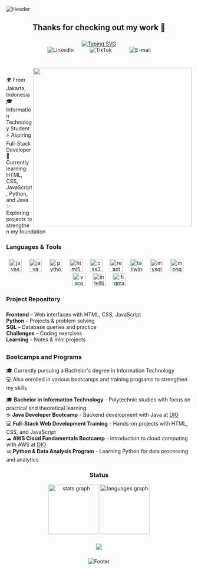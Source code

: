 ![Header](https://capsule-render.vercel.app/api?type=waving&height=130&color=gradient&customColorList=20&section=header)




###

<h2 align="center">Thanks for checking out my work 🚀</h2>


###


<div align="center">
  <a href="https://git.io/typing-svg"><img src="https://readme-typing-svg.demolab.com?font=Fira+Code&weight=600&size=25&pause=1000&color=F736CA&&background=FF56FF00&center=true&width=435&lines=Aspiring+Full-Stack+Developer+" alt="Typing SVG" /></a>

<div align="center">
  <a href="https://www.linkedin.com/in/dmsky" style="text-decoration: none; outline: none; border: none;">
    <img src="https://imgur.com/jKkNHgw.png" alt="LinkedIn" style="border: none; outline: none; margin-right: 40px;" />
  </a>
  <a href="https://www.tiktok.com/@dmsky_06?_t=ZS-8zB0x5KoTFg&_r=1" style="text-decoration: none; outline: none; border: none;">
    <img src="https://imgur.com/bNwVY6P.png" alt="TikTok" style="border: none; outline: none; margin-right: 44px;" />
  </a>
  <a href="dimasekamaulanadimas@gmail.com" style="text-decoration: none; outline: none; border: none;">
    <img src="https://imgur.com/s3EST1a.png" alt="E-mail" style="border: none; outline: none;" />
  </a>
</div>


 



###

<br clear="both">
<img align="right" height="430" src="https://i.ibb.co.com/SXNDsN8p/Whats-App-Image-Aug-23-2025.jpg"/>



###



<p align="left">
🌍 From Jakarta, Indonesia <br>
🎓 Information Technology Student <br>
⚡ Aspiring Full-Stack Developer <br>
🎯 Currently learning: HTML, CSS, JavaScript, Python, and Java <br>
✨ Exploring projects to strengthen my foundation
</p>


###

<h3 align="left"> Languages & Tools </h3>

###
###

<div align="center">
  <img src="https://cdn.jsdelivr.net/gh/devicons/devicon/icons/javascript/javascript-original.svg" height="35" alt="javascript logo"  />
  <img width="12" />
  <img src="https://cdn.jsdelivr.net/gh/devicons/devicon/icons/java/java-original.svg" height="35" alt="java logo"  />
  <img width="12" />
  <img src="https://cdn.jsdelivr.net/gh/devicons/devicon/icons/python/python-original.svg" height="35" alt="python logo"  />
  <img width="12" />
  <img src="https://cdn.jsdelivr.net/gh/devicons/devicon/icons/html5/html5-original.svg" height="35" alt="html5 logo"  />
  <img width="12" />
  <img src="https://cdn.jsdelivr.net/gh/devicons/devicon/icons/css3/css3-original.svg" height="35" alt="css3 logo"  />
  <img width="12" />
  <img src="https://cdn.jsdelivr.net/gh/devicons/devicon/icons/react/react-original.svg" height="35" alt="react logo"  />
  <img width="12" />
  <img src="https://cdn.jsdelivr.net/gh/devicons/devicon/icons/tailwindcss/tailwindcss-original-wordmark.svg" height="35" alt="tailwindcss logo"  />
  <img width="12" />
  <img src="https://cdn.jsdelivr.net/gh/devicons/devicon/icons/mysql/mysql-original.svg" height="35" alt="mysql logo"  />
  <img width="12" />
  <img src="https://cdn.jsdelivr.net/gh/devicons/devicon/icons/mongodb/mongodb-original.svg" height="35" alt="mongodb logo"  />
  <img width="12" />
  <img src="https://cdn.jsdelivr.net/gh/devicons/devicon/icons/vscode/vscode-original.svg" height="35" alt="vscode logo"  />
  <img width="12" />
  <img src="https://cdn.jsdelivr.net/gh/devicons/devicon/icons/intellij/intellij-original.svg" height="35" alt="intellij logo"  />
  <img width="12" />
  <img src="https://cdn.jsdelivr.net/gh/devicons/devicon/icons/figma/figma-original.svg" height="35" alt="figma logo"  />
</div>

###

<h3 align="left"> Project Repository </h3>

###

<p align="left">
 <b>Frontend</b> – Web interfaces with HTML, CSS, JavaScript <br>
 <b>Python</b> – Projects & problem solving <br>
 <b>SQL</b> – Database queries and practice <br>
 <b>Challenges</b> – Coding exercises <br>
 <b>Learning</b> – Notes & mini projects
</p>


###

###
###

## <h3 align="left"> Bootcamps and Programs </h3>

<p align="left">
🎓 Currently pursuing a Bachelor's degree in Information Technology <br>
💻 Also enrolled in various bootcamps and training programs to strengthen my skills
</p>



<div align="left">
 🎓 <b>Bachelor in Information Technology</b> - Polytechnic studies with focus on practical and theoretical learning<br>
 ☕ <b>Java Developer Bootcamp</b> - Backend development with Java at <a href="https://www.dio.me">DIO</a><br>
 💻 <b>Full-Stack Web Development Training</b> - Hands-on projects with HTML, CSS, and JavaScript<br>
 ☁ <b>AWS Cloud Fundamentals Bootcamp</b> - Introduction to cloud computing with AWS at <a href="https://www.dio.me">DIO</a><br>
 📊 <b>Python & Data Analysis Program</b> - Learning Python for data processing and analytics<br>
</div>


<h3 align="center"> Status  </h3>

<div align="center">
  <img src="https://github-readme-stats.vercel.app/api?username=SuianeHenrichs1&hide_title=false&hide_rank=false&show_icons=true&include_all_commits=true&count_private=true&disable_animations=false&theme=ambient_gradient&locale=en&hide_border=false" height="135" alt="stats graph"  />
  <img src="https://github-readme-stats.vercel.app/api/top-langs?username=SuianeHenrichs1&locale=en&hide_title=true&layout=compact&card_width=320&langs_count=7&theme=ambient_gradient&hide_border=false" height="135" alt="languages graph"  />
</div>




###
###
###

<div align="center">
  <img src="https://visitor-badge.laobi.icu/badge?page_id=SuianeHenrichs1.SuianeHenrichs1&left_color=violet&right_color=cornflowerblue"  />
</div>

###

![Footer](https://capsule-render.vercel.app/api?type=waving&height=130&color=gradient&customColorList=20&section=footer)



